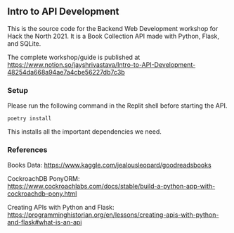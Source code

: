 ## Intro to API Development

This is the source code for the Backend Web Development workshop for Hack the North 2021. It is a Book Collection API made with Python, Flask, and SQLite.

The complete workshop/guide is published at 
https://www.notion.so/jayshrivastava/Intro-to-API-Development-48254da668a94ae7a4cbe56227db7c3b

### Setup
Please run the following command in the Replit shell before starting the API.

```
poetry install
```
This installs all the important dependencies we need.

### References
Books Data: https://www.kaggle.com/jealousleopard/goodreadsbooks

CockroachDB PonyORM: 
https://www.cockroachlabs.com/docs/stable/build-a-python-app-with-cockroachdb-pony.html

Creating APIs with Python and Flask: https://programminghistorian.org/en/lessons/creating-apis-with-python-and-flask#what-is-an-api